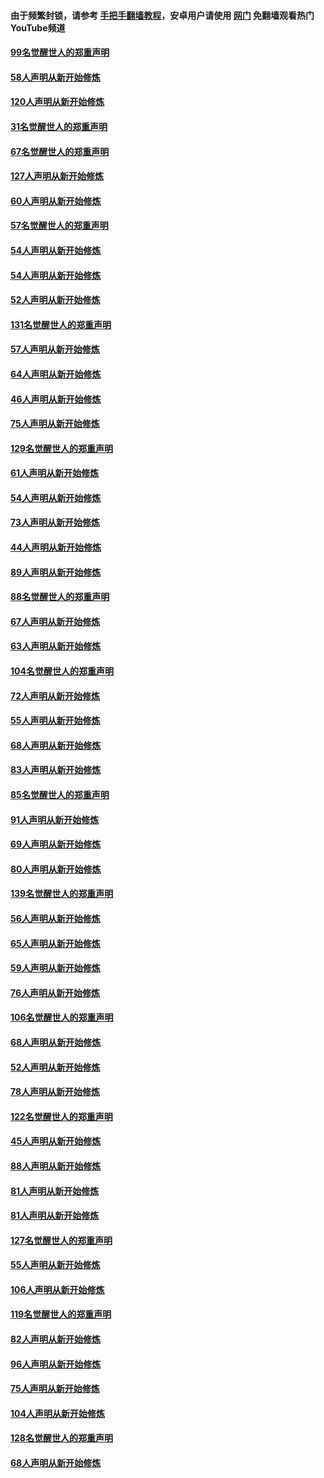 #### 由于频繁封锁，请参考 [手把手翻墙教程](https://github.com/gfw-breaker/guides/wiki/)，安卓用户请使用 [网门](https://github.com/gfw-breaker/nogfw/blob/master/dl.md?t=02131000) 免翻墙观看热门YouTube频道 

#### [99名觉醒世人的郑重声明](../pages/91/420528.md?t=02131000) 

#### [58人声明从新开始修炼](../pages/91/420198.md?t=02131000) 

#### [120人声明从新开始修炼](../pages/91/420141.md?t=02131000) 

#### [31名觉醒世人的郑重声明](../pages/91/420197.md?t=02131000) 

#### [67名觉醒世人的郑重声明](../pages/91/420140.md?t=02131000) 

#### [127人声明从新开始修炼](../pages/91/420082.md?t=02131000) 

#### [60人声明从新开始修炼](../pages/91/420081.md?t=02131000) 

#### [57名觉醒世人的郑重声明](../pages/91/420080.md?t=02131000) 

#### [54人声明从新开始修炼](../pages/91/419533.md?t=02131000) 

#### [54人声明从新开始修炼](../pages/91/419532.md?t=02131000) 

#### [52人声明从新开始修炼](../pages/91/419531.md?t=02131000) 

#### [131名觉醒世人的郑重声明](../pages/91/419530.md?t=02131000) 

#### [57人声明从新开始修炼](../pages/91/419430.md?t=02131000) 

#### [64人声明从新开始修炼](../pages/91/419429.md?t=02131000) 

#### [46人声明从新开始修炼](../pages/91/419428.md?t=02131000) 

#### [75人声明从新开始修炼](../pages/91/419427.md?t=02131000) 

#### [129名觉醒世人的郑重声明](../pages/91/419426.md?t=02131000) 

#### [61人声明从新开始修炼](../pages/91/419198.md?t=02131000) 

#### [54人声明从新开始修炼](../pages/91/419197.md?t=02131000) 

#### [73人声明从新开始修炼](../pages/91/419196.md?t=02131000) 

#### [44人声明从新开始修炼](../pages/91/419075.md?t=02131000) 

#### [89人声明从新开始修炼](../pages/91/419074.md?t=02131000) 

#### [88名觉醒世人的郑重声明](../pages/91/419195.md?t=02131000) 

#### [67人声明从新开始修炼](../pages/91/419073.md?t=02131000) 

#### [63人声明从新开始修炼](../pages/91/419072.md?t=02131000) 

#### [104名觉醒世人的郑重声明](../pages/91/419071.md?t=02131000) 

#### [72人声明从新开始修炼](../pages/91/418902.md?t=02131000) 

#### [55人声明从新开始修炼](../pages/91/418901.md?t=02131000) 

#### [68人声明从新开始修炼](../pages/91/418900.md?t=02131000) 

#### [83人声明从新开始修炼](../pages/91/418757.md?t=02131000) 

#### [85名觉醒世人的郑重声明](../pages/91/418899.md?t=02131000) 

#### [91人声明从新开始修炼](../pages/91/418756.md?t=02131000) 

#### [69人声明从新开始修炼](../pages/91/418755.md?t=02131000) 

#### [80人声明从新开始修炼](../pages/91/418754.md?t=02131000) 

#### [139名觉醒世人的郑重声明](../pages/91/418753.md?t=02131000) 

#### [56人声明从新开始修炼](../pages/91/418594.md?t=02131000) 

#### [65人声明从新开始修炼](../pages/91/418593.md?t=02131000) 

#### [59人声明从新开始修炼](../pages/91/418592.md?t=02131000) 

#### [76人声明从新开始修炼](../pages/91/418431.md?t=02131000) 

#### [106名觉醒世人的郑重声明](../pages/91/418591.md?t=02131000) 

#### [68人声明从新开始修炼](../pages/91/418430.md?t=02131000) 

#### [52人声明从新开始修炼](../pages/91/418429.md?t=02131000) 

#### [78人声明从新开始修炼](../pages/91/418428.md?t=02131000) 

#### [122名觉醒世人的郑重声明](../pages/91/418427.md?t=02131000) 

#### [45人声明从新开始修炼](../pages/91/418248.md?t=02131000) 

#### [88人声明从新开始修炼](../pages/91/418247.md?t=02131000) 

#### [81人声明从新开始修炼](../pages/91/418246.md?t=02131000) 

#### [81人声明从新开始修炼](../pages/91/418139.md?t=02131000) 

#### [127名觉醒世人的郑重声明](../pages/91/418245.md?t=02131000) 

#### [55人声明从新开始修炼](../pages/91/418138.md?t=02131000) 

#### [106人声明从新开始修炼](../pages/91/418137.md?t=02131000) 

#### [119名觉醒世人的郑重声明](../pages/91/418135.md?t=02131000) 

#### [82人声明从新开始修炼](../pages/91/418136.md?t=02131000) 

#### [96人声明从新开始修炼](../pages/91/417831.md?t=02131000) 

#### [75人声明从新开始修炼](../pages/91/417830.md?t=02131000) 

#### [104人声明从新开始修炼](../pages/91/417829.md?t=02131000) 

#### [128名觉醒世人的郑重声明](../pages/91/417828.md?t=02131000) 

#### [68人声明从新开始修炼](../pages/91/417173.md?t=02131000) 

